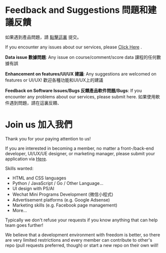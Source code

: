 <h1> Feedback and Suggestions 問題和建議反饋</h1>

如果遇到產品問題，請 [點擊這裏](https://github.com/UMHelper/Feedback-and-Join-Us/issues/new/choose) 提交。

If you encounter any issues about our services, please [Click Here](https://github.com/UMHelper/Feedback-and-Join-Us/issues/new/choose) .

**Data issue 數據問題**: Any issue on course/comment/score data 課程的任何數據有誤

**Enhancement on features/UI/UX 建議**: Any suggestions are welcomed on features or UI/UX! 歡迎各種功能和UI/UX上的建議

**Feedback on Software Issues/Bugs 反饋產品軟件問題/Bugs**: If you encounter any problems about our services, please submit here. 如果使用軟件遇到問題，請在這裏反饋、

<h1> Join us 加入我們 </h1>

Thank you for your paying attention to us!

If you are interested in becoming a member, no matter a front-/back-end developer, UI/UX/UE designer, or marketing manager, please submit your application via [Here](https://github.com/UMHelper/Feedback-and-Join-Us/issues/new/choose).

Skills wanted:
* HTML and CSS languages
* Python / JavaScript / Go / Other Language...
* UI design with PS/AI
* Wechat Mini Programs Development (微信小程式)
* Advertisement platforms (e.g. Google Adsense)
* Marketing skills (e.g. Facebook page management)
* More...

Typically we don't refuse your requests if you know anything that can help team goes further!

We believe that a development environment with freedom is better, so there are very limited restrictions and every member can contribute to other's repo (pull requests preferred, though) or start a new repo on their own will!
